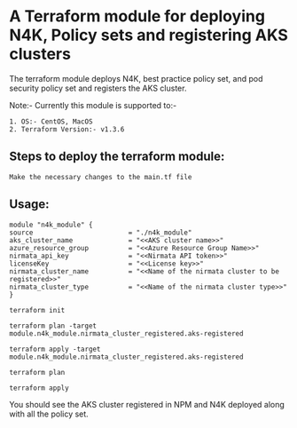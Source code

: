# A Terraform module for deploying N4K, Policy sets and registering AKS clusters

The terraform module deploys N4K, best practice policy set, and pod security policy set and registers the AKS cluster.

Note:- Currently this module is supported to:-

	1. OS:- CentOS, MacOS
	2. Terraform Version:- v1.3.6

## Steps to deploy the terraform module:

```
Make the necessary changes to the main.tf file
```

## Usage:

```
module "n4k_module" {
source                        = "./n4k_module"
aks_cluster_name              = "<<AKS cluster name>>"
azure_resource_group          = "<<Azure Resource Group Name>>"
nirmata_api_key               = "<<Nirmata API token>>"
licenseKey                    = "<<License key>>"
nirmata_cluster_name          = "<<Name of the nirmata cluster to be registered>>"
nirmata_cluster_type          = "<<Name of the nirmata cluster type>>"
}

```

```
terraform init
```

```
terraform plan -target module.n4k_module.nirmata_cluster_registered.aks-registered
```

```
terraform apply -target module.n4k_module.nirmata_cluster_registered.aks-registered
```

```
terraform plan
```

```
terraform apply
```

You should see the AKS cluster registered in NPM and N4K deployed along with all the policy set.

